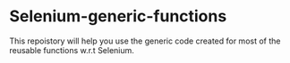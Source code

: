 # Selenium-generic-functions
This repoistory will help you use the generic code created for most of the reusable functions w.r.t Selenium.
